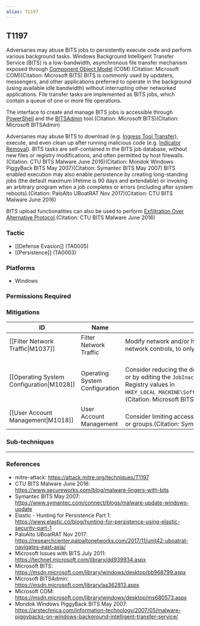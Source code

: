 ```yaml
---
alias: T1197
---
```


## T1197

Adversaries may abuse BITS jobs to persistently execute code and perform various background tasks. Windows Background Intelligent Transfer Service (BITS) is a low-bandwidth, asynchronous file transfer mechanism exposed through [Component Object Model](https://attack.mitre.org/techniques/T1559/001) (COM).(Citation: Microsoft COM)(Citation: Microsoft BITS) BITS is commonly used by updaters, messengers, and other applications preferred to operate in the background (using available idle bandwidth) without interrupting other networked applications. File transfer tasks are implemented as BITS jobs, which contain a queue of one or more file operations.

The interface to create and manage BITS jobs is accessible through [PowerShell](https://attack.mitre.org/techniques/T1059/001) and the [BITSAdmin](https://attack.mitre.org/software/S0190) tool.(Citation: Microsoft BITS)(Citation: Microsoft BITSAdmin)

Adversaries may abuse BITS to download (e.g. [Ingress Tool Transfer](https://attack.mitre.org/techniques/T1105)), execute, and even clean up after running malicious code (e.g. [Indicator Removal](https://attack.mitre.org/techniques/T1070)). BITS tasks are self-contained in the BITS job database, without new files or registry modifications, and often permitted by host firewalls.(Citation: CTU BITS Malware June 2016)(Citation: Mondok Windows PiggyBack BITS May 2007)(Citation: Symantec BITS May 2007) BITS enabled execution may also enable persistence by creating long-standing jobs (the default maximum lifetime is 90 days and extendable) or invoking an arbitrary program when a job completes or errors (including after system reboots).(Citation: PaloAlto UBoatRAT Nov 2017)(Citation: CTU BITS Malware June 2016)

BITS upload functionalities can also be used to perform [Exfiltration Over Alternative Protocol](https://attack.mitre.org/techniques/T1048).(Citation: CTU BITS Malware June 2016)


### Tactic
- [[Defense Evasion]] (TA0005)
- [[Persistence]] (TA0003)

### Platforms
- Windows

### Permissions Required

### Mitigations

| ID | Name | Description |
| --- | --- | --- |
| [[Filter Network Traffic\|M1037]] | Filter Network Traffic | Modify network and/or host firewall rules, as well as other network controls, to only allow legitimate BITS traffic. |
| [[Operating System Configuration\|M1028]] | Operating System Configuration | <br />Consider reducing the default BITS job lifetime in Group Policy or by editing the <code>JobInactivityTimeout</code> and <code>MaxDownloadTime</code> Registry values in <code> HKEY_LOCAL_MACHINE\Software\Policies\Microsoft\Windows\BITS</code>.(Citation: Microsoft BITS) |
| [[User Account Management\|M1018]] | User Account Management | <br />Consider limiting access to the BITS interface to specific users or groups.(Citation: Symantec BITS May 2007) |

### Sub-techniques


---
### References

- mitre-attack: https://attack.mitre.org/techniques/T1197
- CTU BITS Malware June 2016: https://www.secureworks.com/blog/malware-lingers-with-bits
- Symantec BITS May 2007: https://www.symantec.com/connect/blogs/malware-update-windows-update
- Elastic - Hunting for Persistence Part 1: https://www.elastic.co/blog/hunting-for-persistence-using-elastic-security-part-1
- PaloAlto UBoatRAT Nov 2017: https://researchcenter.paloaltonetworks.com/2017/11/unit42-uboatrat-navigates-east-asia/
- Microsoft Issues with BITS July 2011: https://technet.microsoft.com/library/dd939934.aspx
- Microsoft BITS: https://msdn.microsoft.com/library/windows/desktop/bb968799.aspx
- Microsoft BITSAdmin: https://msdn.microsoft.com/library/aa362813.aspx
- Microsoft COM: https://msdn.microsoft.com/library/windows/desktop/ms680573.aspx
- Mondok Windows PiggyBack BITS May 2007: https://arstechnica.com/information-technology/2007/05/malware-piggybacks-on-windows-background-intelligent-transfer-service/
